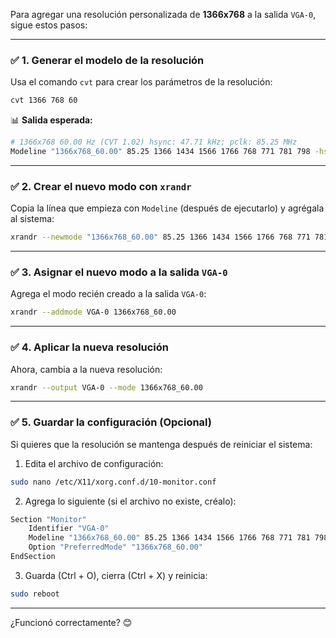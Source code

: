 Para agregar una resolución personalizada de **1366x768** a la salida `VGA-0`, sigue estos pasos:

---

### ✅ **1. Generar el modelo de la resolución**
Usa el comando `cvt` para crear los parámetros de la resolución:

```bash
cvt 1366 768 60
```

📊 **Salida esperada:**
```bash
# 1366x768 60.00 Hz (CVT 1.02) hsync: 47.71 kHz; pclk: 85.25 MHz
Modeline "1366x768_60.00" 85.25 1366 1434 1566 1766 768 771 781 798 -hsync +vsync
```

---

### ✅ **2. Crear el nuevo modo con `xrandr`**
Copia la línea que empieza con `Modeline` (después de ejecutarlo) y agrégala al sistema:

```bash
xrandr --newmode "1366x768_60.00" 85.25 1366 1434 1566 1766 768 771 781 798 -hsync +vsync
```

---

### ✅ **3. Asignar el nuevo modo a la salida `VGA-0`**
Agrega el modo recién creado a la salida `VGA-0`:

```bash
xrandr --addmode VGA-0 1366x768_60.00
```

---

### ✅ **4. Aplicar la nueva resolución**
Ahora, cambia a la nueva resolución:

```bash
xrandr --output VGA-0 --mode 1366x768_60.00
```

---

### ✅ **5. Guardar la configuración (Opcional)**
Si quieres que la resolución se mantenga después de reiniciar el sistema:

1. Edita el archivo de configuración:
   
```bash
sudo nano /etc/X11/xorg.conf.d/10-monitor.conf
```

2. Agrega lo siguiente (si el archivo no existe, créalo):

```bash
Section "Monitor"
    Identifier "VGA-0"
    Modeline "1366x768_60.00" 85.25 1366 1434 1566 1766 768 771 781 798 -hsync +vsync
    Option "PreferredMode" "1366x768_60.00"
EndSection
```

3. Guarda (Ctrl + O), cierra (Ctrl + X) y reinicia:

```bash
sudo reboot
```

---

¿Funcionó correctamente? 😊
